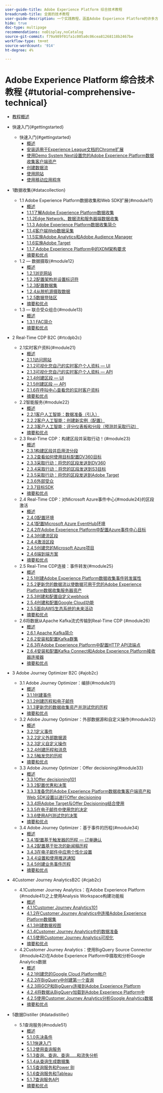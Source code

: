 ```yaml
---
user-guide-title: Adobe Experience Platform 综合技术教程
breadcrumb-title: 全面的技术教程
user-guide-description: 一个实践教程，涵盖Adobe Experience Platform的许多方面，包括与第三方系统的连接。
hide: true
doc-type: multipage
recommendations: noDisplay,noCatalog
source-git-commit: f79a989f01fa1c005a0c06cea81268118b2467be
workflow-type: tm+mt
source-wordcount: '914'
ht-degree: 4%

---
```



# Adobe Experience Platform 综合技术教程 {#tutorial-comprehensive-technical}

+ [教程概述](/help/tutorial-comprehensive-technical/overview.md)

+ 快速入门{#gettingstarted}
   + 快速入门{#gettingstarted}
      + [概述](/help/tutorial-comprehensive-technical/modules/gettingstarted/gettingstarted/getting-started.md)
      + [安装适用于Experience League文档的Chrome扩展](/help/tutorial-comprehensive-technical/modules/gettingstarted/gettingstarted/ex1.md)
      + [使用Demo System Next设置您的Adobe Experience Platform数据收集客户端资产](/help/tutorial-comprehensive-technical/modules/gettingstarted/gettingstarted/ex2.md)
      + [创建数据流](/help/tutorial-comprehensive-technical/modules/gettingstarted/gettingstarted/ex3.md)
      + [使用网站](/help/tutorial-comprehensive-technical/modules/gettingstarted/gettingstarted/ex4.md)
      + [使用移动应用程序](/help/tutorial-comprehensive-technical/modules/gettingstarted/gettingstarted/ex5.md)

+ 1数据收集{#datacollection}
   + 1.1 Adobe Experience Platform数据收集和Web SDK扩展{#module11}
      + [概述](/help/tutorial-comprehensive-technical/modules/datacollection/module1.1/data-ingestion-launch-web-sdk.md)
      + [1.1.1了解Adobe Experience Platform数据收集](/help/tutorial-comprehensive-technical/modules/datacollection/module1.1/ex1.md)
      + [1.1.2Edge Network、数据流和服务器端数据收集](/help/tutorial-comprehensive-technical/modules/datacollection/module1.1/ex2.md)
      + [1.1.3 Adobe Experience Platform数据收集简介](/help/tutorial-comprehensive-technical/modules/datacollection/module1.1/ex3.md)
      + [1.1.4客户端Web数据采集](/help/tutorial-comprehensive-technical/modules/datacollection/module1.1/ex4.md)
      + [1.1.5实施Adobe Analytics和Adobe Audience Manager](/help/tutorial-comprehensive-technical/modules/datacollection/module1.1/ex5.md)
      + [1.1.6实施Adobe Target](/help/tutorial-comprehensive-technical/modules/datacollection/module1.1/ex6.md)
      + [1.1.7 Adobe Experience Platform中的XDM架构要求](/help/tutorial-comprehensive-technical/modules/datacollection/module1.1/ex7.md)
      + [摘要和优点](/help/tutorial-comprehensive-technical/modules/datacollection/module1.1/summary.md)
   + 1.2 — 数据摄取{#module12}
      + [概述](/help/tutorial-comprehensive-technical/modules/datacollection/module1.2/data-ingestion.md)
      + [1.2.1浏览网站](/help/tutorial-comprehensive-technical/modules/datacollection/module1.2/ex1.md)
      + [1.2.2配置架构并设置标识符](/help/tutorial-comprehensive-technical/modules/datacollection/module1.2/ex2.md)
      + [1.2.3配置数据集](/help/tutorial-comprehensive-technical/modules/datacollection/module1.2/ex3.md)
      + [1.2.4从脱机源摄取数据](/help/tutorial-comprehensive-technical/modules/datacollection/module1.2/ex4.md)
      + [1.2.5数据登陆区](/help/tutorial-comprehensive-technical/modules/datacollection/module1.2/ex5.md)
      + [摘要和优点](/help/tutorial-comprehensive-technical/modules/datacollection/module1.2/summary.md)
   + 1.3 — 联合受众组合{#module13}
      + [概述](/help/tutorial-comprehensive-technical/modules/datacollection/module1.3/fac.md)
      + [1.3.1 FAC简介](/help/tutorial-comprehensive-technical/modules/datacollection/module1.3/ex1.md)
      + [摘要和优点](/help/tutorial-comprehensive-technical/modules/datacollection/module1.3/summary.md)

+ 2 Real-Time CDP B2C {#rtcdpb2c}
   + 2.1实时客户资料{#module21}
      + [概述](/help/tutorial-comprehensive-technical/modules/rtcdp-b2c/module2.1/real-time-customer-profile.md)
      + [2.1.1访问网站](/help/tutorial-comprehensive-technical/modules/rtcdp-b2c/module2.1/ex1.md)
      + [2.1.2可视化您自己的实时客户个人资料 — UI](/help/tutorial-comprehensive-technical/modules/rtcdp-b2c/module2.1/ex2.md)
      + [2.1.3可视化您自己的实时客户个人资料 — API](/help/tutorial-comprehensive-technical/modules/rtcdp-b2c/module2.1/ex3.md)
      + [2.1.4创建区段 — UI](/help/tutorial-comprehensive-technical/modules/rtcdp-b2c/module2.1/ex4.md)
      + [2.1.5创建区段 — API](/help/tutorial-comprehensive-technical/modules/rtcdp-b2c/module2.1/ex5.md)
      + [2.1.6在呼叫中心查看您的实时客户资料](/help/tutorial-comprehensive-technical/modules/rtcdp-b2c/module2.1/ex6.md)
      + [摘要和优点](/help/tutorial-comprehensive-technical/modules/rtcdp-b2c/module2.1/summary.md)
   + 2.2智能服务{#module22}
      + [概述](/help/tutorial-comprehensive-technical/modules/rtcdp-b2c/module2.2/intelligent-services.md)
      + [2.2.1客户人工智能：数据准备（引入）](/help/tutorial-comprehensive-technical/modules/rtcdp-b2c/module2.2/ex1.md)
      + [2.2.2客户人工智能：创建新实例（配置）](/help/tutorial-comprehensive-technical/modules/rtcdp-b2c/module2.2/ex2.md)
      + [2.2.3客户人工智能：评分仪表板和分段（预测并采取行动）](/help/tutorial-comprehensive-technical/modules/rtcdp-b2c/module2.2/ex3.md)
      + [摘要和优点](/help/tutorial-comprehensive-technical/modules/rtcdp-b2c/module2.2/summary.md)
   + 2.3 Real-Time CDP：构建区段并采取行动！{#module23}
      + [概述](/help/tutorial-comprehensive-technical/modules/rtcdp-b2c/module2.3/real-time-cdp-build-a-segment-take-action.md)
      + [2.3.1构建区段并启用流分段](/help/tutorial-comprehensive-technical/modules/rtcdp-b2c/module2.3/ex1.md)
      + [2.3.2查看如何使用目标配置DV360目标](/help/tutorial-comprehensive-technical/modules/rtcdp-b2c/module2.3/ex2.md)
      + [2.3.3采取行动：将您的区段发送到DV360](/help/tutorial-comprehensive-technical/modules/rtcdp-b2c/module2.3/ex3.md)
      + [2.3.4采取行动：将您的区段发送到S3目标](/help/tutorial-comprehensive-technical/modules/rtcdp-b2c/module2.3/ex4.md)
      + [2.3.5采取行动：将您的区段发送到Adobe Target](/help/tutorial-comprehensive-technical/modules/rtcdp-b2c/module2.3/ex5.md)
      + [2.3.6外部受众](/help/tutorial-comprehensive-technical/modules/rtcdp-b2c/module2.3/ex6.md)
      + [2.3.7目标SDK](/help/tutorial-comprehensive-technical/modules/rtcdp-b2c/module2.3/ex7.md)
      + [摘要和优点](/help/tutorial-comprehensive-technical/modules/rtcdp-b2c/module2.3/summary.md)
   + 2.4 Real-Time CDP：对Microsoft Azure事件中心{#module24}的区段激活
      + [概述](/help/tutorial-comprehensive-technical/modules/rtcdp-b2c/module2.4/segment-activation-microsoft-azure-eventhub.md)
      + [2.4.0配置环境](/help/tutorial-comprehensive-technical/modules/rtcdp-b2c/module2.4/ex0.md)
      + [2.4.1配置Microsoft Azure EventHub环境](/help/tutorial-comprehensive-technical/modules/rtcdp-b2c/module2.4/ex1.md)
      + [2.4.2在Adobe Experience Platform中配置Azure事件中心目标](/help/tutorial-comprehensive-technical/modules/rtcdp-b2c/module2.4/ex2.md)
      + [2.4.3创建流区段](/help/tutorial-comprehensive-technical/modules/rtcdp-b2c/module2.4/ex3.md)
      + [2.4.4激活区段](/help/tutorial-comprehensive-technical/modules/rtcdp-b2c/module2.4/ex4.md)
      + [2.4.5创建您的Microsoft Azure项目](/help/tutorial-comprehensive-technical/modules/rtcdp-b2c/module2.4/ex5.md)
      + [2.4.6端到端方案](/help/tutorial-comprehensive-technical/modules/rtcdp-b2c/module2.4/ex6.md)
      + [摘要和优点](/help/tutorial-comprehensive-technical/modules/rtcdp-b2c/module2.4/summary.md)
   + 2.5 Real-Time CDP连接：事件转发{#module25}
      + [概述](/help/tutorial-comprehensive-technical/modules/rtcdp-b2c/module2.5/aep-data-collection-ssf.md)
      + [2.5.1创建Adobe Experience Platform数据收集事件转发属性](/help/tutorial-comprehensive-technical/modules/rtcdp-b2c/module2.5/ex1.md)
      + [2.5.2更新您的数据流以使数据可用于您的Adobe Experience Platform数据收集服务器资产](/help/tutorial-comprehensive-technical/modules/rtcdp-b2c/module2.5/ex2.md)
      + [2.5.3创建和配置自定义webhook](/help/tutorial-comprehensive-technical/modules/rtcdp-b2c/module2.5/ex3.md)
      + [2.5.4创建和配置Google Cloud功能](/help/tutorial-comprehensive-technical/modules/rtcdp-b2c/module2.5/ex4.md)
      + [2.5.5面向AWS生态系统的未来活动](/help/tutorial-comprehensive-technical/modules/rtcdp-b2c/module2.5/ex5.md)
      + [摘要和优点](/help/tutorial-comprehensive-technical/modules/rtcdp-b2c/module2.5/summary.md)
   + 2.6将数据从Apache Kafka流式传输到Real-Time CDP {#module26}
      + [概述](/help/tutorial-comprehensive-technical/modules/rtcdp-b2c/module2.6/aep-apache-kafka.md)
      + [2.6.1 Apache Kafka简介](/help/tutorial-comprehensive-technical/modules/rtcdp-b2c/module2.6/ex1.md)
      + [2.6.2安装和配置Kafka群集](/help/tutorial-comprehensive-technical/modules/rtcdp-b2c/module2.6/ex2.md)
      + [2.6.3在Adobe Experience Platform中配置HTTP API流端点](/help/tutorial-comprehensive-technical/modules/rtcdp-b2c/module2.6/ex3.md)
      + [2.6.4安装和配置Kafka Connect和Adobe Experience Platform接收器连接器](/help/tutorial-comprehensive-technical/modules/rtcdp-b2c/module2.6/ex4.md)
      + [摘要和优点](/help/tutorial-comprehensive-technical/modules/rtcdp-b2c/module2.6/summary.md)

+ 3 Adobe Journey Optimizer B2C {#ajob2c}
   + 3.1 Adobe Journey Optimizer：编排{#module31}
      + [概述](/help/tutorial-comprehensive-technical/modules/ajo-b2c/module3.1/journey-orchestration-create-account.md)
      + [3.1.1创建事件](/help/tutorial-comprehensive-technical/modules/ajo-b2c/module3.1/ex1.md)
      + [3.1.2创建历程和电子邮件](/help/tutorial-comprehensive-technical/modules/ajo-b2c/module3.1/ex2.md)
      + [3.1.3更新您的数据收集资产并测试您的历程](/help/tutorial-comprehensive-technical/modules/ajo-b2c/module3.1/ex3.md)
      + [摘要和优点](/help/tutorial-comprehensive-technical/modules/ajo-b2c/module3.1/summary.md)
   + 3.2 Adobe Journey Optimizer：外部数据源和自定义操作{#module32}
      + [概述](/help/tutorial-comprehensive-technical/modules/ajo-b2c/module3.2/journey-orchestration-external-weather-api-sms.md)
      + [3.2.1定义事件](/help/tutorial-comprehensive-technical/modules/ajo-b2c/module3.2/ex1.md)
      + [3.2.2定义外部数据源](/help/tutorial-comprehensive-technical/modules/ajo-b2c/module3.2/ex2.md)
      + [3.2.3定义自定义操作](/help/tutorial-comprehensive-technical/modules/ajo-b2c/module3.2/ex3.md)
      + [3.2.4创建历程和消息](/help/tutorial-comprehensive-technical/modules/ajo-b2c/module3.2/ex4.md)
      + [3.2.5触发您的历程](/help/tutorial-comprehensive-technical/modules/ajo-b2c/module3.2/ex5.md)
      + [摘要和优点](/help/tutorial-comprehensive-technical/modules/ajo-b2c/module3.2/summary.md)
   + 3.3 Adobe Journey Optimizer：Offer decisioning{#module33}
      + [概述](/help/tutorial-comprehensive-technical/modules/ajo-b2c/module3.3/offer-decisioning.md)
      + [3.3.1Offer decisioning101](/help/tutorial-comprehensive-technical/modules/ajo-b2c/module3.3/ex1.md)
      + [3.3.2配置优惠和决策](/help/tutorial-comprehensive-technical/modules/ajo-b2c/module3.3/ex2.md)
      + [3.3.3准备您的Adobe Experience Platform数据收集客户端资产和Web SDK设置以进行Offer decisioning](/help/tutorial-comprehensive-technical/modules/ajo-b2c/module3.3/ex3.md)
      + [3.3.4将Adobe Target与Offer Decisioning结合使用](/help/tutorial-comprehensive-technical/modules/ajo-b2c/module3.3/ex4.md)
      + [3.3.5在电子邮件中使用您的决定](/help/tutorial-comprehensive-technical/modules/ajo-b2c/module3.3/ex5.md)
      + [3.3.6使用API测试您的决策](/help/tutorial-comprehensive-technical/modules/ajo-b2c/module3.3/ex6.md)
      + [摘要和优点](/help/tutorial-comprehensive-technical/modules/ajo-b2c/module3.3/summary.md)
   + 3.4 Adobe Journey Optimizer：基于事件的历程{#module34}
      + [概述](/help/tutorial-comprehensive-technical/modules/ajo-b2c/module3.4/journeyoptimizer.md)
      + [3.4.1配置基于触发器的历程 — 订单确认](/help/tutorial-comprehensive-technical/modules/ajo-b2c/module3.4/ex1.md)
      + [3.4.2配置基于批次的新闻稿历程](/help/tutorial-comprehensive-technical/modules/ajo-b2c/module3.4/ex2.md)
      + [3.4.3在电子邮件中应用个性化设置](/help/tutorial-comprehensive-technical/modules/ajo-b2c/module3.4/ex3.md)
      + [3.4.4设置和使用推送通知](/help/tutorial-comprehensive-technical/modules/ajo-b2c/module3.4/ex4.md)
      + [3.4.5创建业务事件历程](/help/tutorial-comprehensive-technical/modules/ajo-b2c/module3.4/ex5.md)
      + [摘要和优点](/help/tutorial-comprehensive-technical/modules/ajo-b2c/module3.4/summary.md)

+ 4Customer Journey AnalyticsB2C {#cjab2c}
   + 4.1Customer Journey Analytics：在Adobe Experience Platform {#module41}之上使用Analysis Workspace构建功能板
      + [概述](/help/tutorial-comprehensive-technical/modules/cja-b2c/module4.1/customer-journey-analytics-build-a-dashboard.md)
      + [4.1.1Customer Journey Analytics101](/help/tutorial-comprehensive-technical/modules/cja-b2c/module4.1/ex1.md)
      + [4.1.2在Customer Journey Analytics中连接Adobe Experience Platform数据集](/help/tutorial-comprehensive-technical/modules/cja-b2c/module4.1/ex2.md)
      + [4.1.3创建数据视图](/help/tutorial-comprehensive-technical/modules/cja-b2c/module4.1/ex3.md)
      + [4.1.4Customer Journey Analytics中的数据准备](/help/tutorial-comprehensive-technical/modules/cja-b2c/module4.1/ex4.md)
      + [4.1.5使用Customer Journey Analytics可视化](/help/tutorial-comprehensive-technical/modules/cja-b2c/module4.1/ex5.md)
      + [摘要和优点](/help/tutorial-comprehensive-technical/modules/cja-b2c/module4.1/summary.md)
   + 4.2Customer Journey Analytics：使用BigQuery Source Connector {#module42}在Adobe Experience Platform中摄取和分析Google Analytics数据
      + [概述](/help/tutorial-comprehensive-technical/modules/cja-b2c/module4.2/customer-journey-analytics-bigquery-gcp.md)
      + [4.2.1创建您的Google Cloud Platform帐户](/help/tutorial-comprehensive-technical/modules/cja-b2c/module4.2/ex1.md)
      + [4.2.2在BigQuery中创建第一个查询](/help/tutorial-comprehensive-technical/modules/cja-b2c/module4.2/ex2.md)
      + [4.2.3将GCP和BigQuery连接到Adobe Experience Platform](/help/tutorial-comprehensive-technical/modules/cja-b2c/module4.2/ex3.md)
      + [4.2.4将数据从BigQuery加载到Adobe Experience Platform中](/help/tutorial-comprehensive-technical/modules/cja-b2c/module4.2/ex4.md)
      + [4.2.5使用Customer Journey Analytics分析Google Analytics数据](/help/tutorial-comprehensive-technical/modules/cja-b2c/module4.2/ex5.md)
      + [摘要和优点](/help/tutorial-comprehensive-technical/modules/cja-b2c/module4.2/summary.md)

+ 5数据Distiller {#datadistiller}
   + 5.1查询服务{#module51}
      + [概述](/help/tutorial-comprehensive-technical/modules/datadistiller/module5.1/query-service.md)
      + [5.1.0先决条件](/help/tutorial-comprehensive-technical/modules/datadistiller/module5.1/ex0.md)
      + [5.1.1快速入门](/help/tutorial-comprehensive-technical/modules/datadistiller/module5.1/ex1.md)
      + [5.1.2使用查询服务](/help/tutorial-comprehensive-technical/modules/datadistiller/module5.1/ex2.md)
      + [5.1.3查询、查询、查询……和流失分析](/help/tutorial-comprehensive-technical/modules/datadistiller/module5.1/ex3.md)
      + [5.1.4从查询生成数据集](/help/tutorial-comprehensive-technical/modules/datadistiller/module5.1/ex4.md)
      + [5.1.5查询服务和Power BI](/help/tutorial-comprehensive-technical/modules/datadistiller/module5.1/ex5.md)
      + [5.1.6查询服务和Tableau](/help/tutorial-comprehensive-technical/modules/datadistiller/module5.1/ex6.md)
      + [5.1.7查询服务API](/help/tutorial-comprehensive-technical/modules/datadistiller/module5.1/ex7.md)
      + [摘要和优点](/help/tutorial-comprehensive-technical/modules/datadistiller/module5.1/summary.md)




